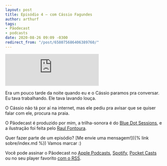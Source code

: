 ```yaml
---
layout: post
title: Episódio 4 – com Cássio Fagundes
author: arthurf
tags:
- Pãodecast
- podcasts
date: 2020-08-26 09:09 -0300
redirect_from: "/post/658075686406389760/"
---
```

<iframe class="full-width" src="https://anchor.fm/paomortadela/embed/episodes/Cassio-Fagundes-eik66o/a-a31gh5i" height="102" frameborder="0" scrolling="no"></iframe>

Era um pouco tarde da noite quando eu e o Cássio paramos pra conversar. Eu tava trabalhando. Ele tava lavando louça.

O Cássio não tá por aí na internet, mas ele pediu pra avisar que se quiser falar com ele, procura na praia.

O Pãodecast é produzido por mim, a trilha-sonora é do [Blue Dot Sessions](https://sessions.blue), e a ilustração foi feita pelo [Raul Fontoura](https://raulranma.itch.io).

Quer fazer parte de um episódio? [Me envie uma mensagem!]({% link sobre/index.md %}) Vamos marcar :)

Você pode assinar o Pãodecast no [Apple Podcasts](https://podcasts.apple.com/br/podcast/pãodecast/id1523387758), [Spotify](https://open.spotify.com/show/38eCpZJlehVJWsLwp4fyOu), [Pocket Casts](https://pca.st/133zyhgf) ou no seu player favorito [com o RSS](https://anchor.fm/s/2acb8e44/podcast/rss).
